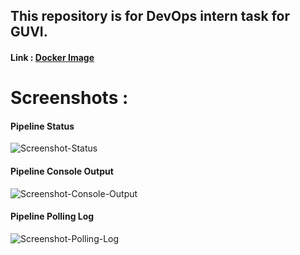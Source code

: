 ## This repository is for DevOps intern task for GUVI.

#### Link : [Docker Image](https://hub.docker.com/r/a9aurav/guvi-geek)

# Screenshots :

#### Pipeline Status
![Screenshot-Status](https://user-images.githubusercontent.com/79157299/209801900-1e563ebe-1215-46ec-a32a-8ecb6741ee15.jpg)


#### Pipeline Console Output
![Screenshot-Console-Output](https://user-images.githubusercontent.com/79157299/209801912-b4b123e9-a387-4ba8-b7eb-d102c4e52bc3.jpg)


#### Pipeline Polling Log
![Screenshot-Polling-Log](https://user-images.githubusercontent.com/79157299/209801907-0fb139f1-883e-4168-a00b-02e20f638892.jpg)
